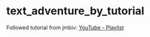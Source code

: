# text_adventure_by_tutorial
Followed tutorial from jmbiv: [YouTube - Playlist](https://www.youtube.com/watch?v=wCI650TDhHA&amp;list=PLpwc3ughKbZfkSPko3azFD4dd4IHSiQeE&amp;index=1)
